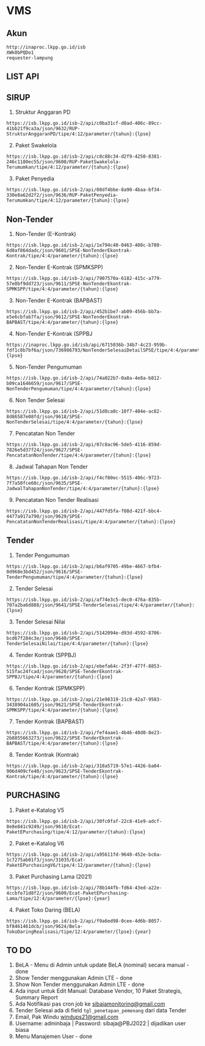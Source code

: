 # VMS

## Akun
```
http://inaproc.lkpp.go.id/isb
XWk0bPQDo1
requester-lampung
```

## LIST API
## SIRUP
1. Struktur Anggaran PD
```
https://isb.lkpp.go.id/isb-2/api/c0ba31cf-d8ad-406c-89cc-41bb21f9ca3a/json/9632/RUP-StrukturAnggaranPD/tipe/4:12/parameter/{tahun}:{lpse}
```
2. Paket Swakelola
```
https://isb.lkpp.go.id/isb-2/api/c8c88c34-d2f9-4250-8381-246c1180ec55/json/9600/RUP-PaketSwakelola-Terumumkan/tipe/4:12/parameter/{tahun}:{lpse}
```
3. Paket Penyedia
```
https://isb.lkpp.go.id/isb-2/api/08df4bbe-8a90-4baa-bf34-330e8a62d2f2/json/9636/RUP-PaketPenyedia-Terumumkan/tipe/4:12/parameter/{tahun}:{lpse}
```
## Non-Tender
1. Non-Tender (E-Kontrak)
```
https://isb.lkpp.go.id/isb-2/api/1e794c40-0463-408c-b780-6d0af864dadc/json/9601/SPSE-NonTenderEkontrak-Kontrak/tipe/4:4/parameter/{tahun}:{lpse}
```
2. Non-Tender E-Kontrak (SPMKSPP)
```
https://isb.lkpp.go.id/isb-2/api/7907570a-6182-415c-a779-57e0bf9dd723/json/9611/SPSE-NonTenderEkontrak-SPMKSPP/tipe/4:4/parameter/{tahun}:{lpse}
```
3. Non-Tender E-Kontrak (BAPBAST)
```
https://isb.lkpp.go.id/isb-2/api/452b1be7-ab09-456b-bb7a-e5e6cbfab7fa/json/9612/SPSE-NonTenderEkontrak-BAPBAST/tipe/4:4/parameter/{tahun}:{lpse}
```
4. Non-Tender E-Kontrak (SPPBJ 
```
https://inaproc.lkpp.go.id/isb/api/6715036b-34b7-4c23-959b-fdf1c8b7bf6a/json/736986793/NonTenderSelesaiDetailSPSE/tipe/4:4/parameter/{tahun}:{lpse}
```
5. Non-Tender Pengumuman
```
https://isb.lkpp.go.id/isb-2/api/74a022b7-0a8a-4e8a-b812-b09ca1646659/json/9617/SPSE-NonTenderPengumuman/tipe/4:4/parameter/{tahun}:{lpse}
```
6. Non Tender Selesai 
```
https://isb.lkpp.go.id/isb-2/api/51d8ca0c-10f7-404e-ac82-8d86587e08fd/json/9618/SPSE-NonTenderSelesai/tipe/4:4/parameter/{tahun}:{lpse}
```
7. Pencatatan Non Tender
```
https://isb.lkpp.go.id/isb-2/api/07c8ac96-5de5-4116-859d-7826e5d37f24/json/9627/SPSE-PencatatanNonTender/tipe/4:4/parameter/{tahun}:{lpse}
```
8. Jadwal Tahapan Non Tender 
```
https://isb.lkpp.go.id/isb-2/api/f4cf80ec-5515-406c-9723-7f7a50fce60c/json/9635/SPSE-JadwalTahapanNonTender/tipe/4:4/parameter/{tahun}:{lpse}
```
9. Pencatatan Non Tender Realisasi 
```
https://isb.lkpp.go.id/isb-2/api/447fd5fa-f08d-421f-bbc4-4477a917a790/json/9629/SPSE-PencatatanNonTenderRealisasi/tipe/4:4/parameter/{tahun}:{lpse}
```
## Tender
1. Tender Pengumuman 
```
https://isb.lkpp.go.id/isb-2/api/b6af9705-49be-4667-bfb4-0d968e3bd452/json/9616/SPSE-TenderPengumuman/tipe/4:4/parameter/{tahun}:{lpse}
```
2. Tender Selesai 
```
https://isb.lkpp.go.id/isb-2/api/af74e3c5-dec0-476a-835b-707a2ba6d888/json/9641/SPSE-TenderSelesai/tipe/4:4/parameter/{tahun}:{lpse}
```
3. Tender Selesai Nilai
```
https://isb.lkpp.go.id/isb-2/api/5142094e-d93d-4592-8706-bcd67f284c3e/json/9640/SPSE-TenderSelesaiNilai/tipe/4:4/parameter/{tahun}:{lpse}
```
4. Tender Kontrak (SPPBJ)
```
https://isb.lkpp.go.id/isb-2/api/ebefa64c-2f3f-477f-8853-515fac24fcad/json/9620/SPSE-TenderEkontrak-SPPBJ/tipe/4:4/parameter/{tahun}:{lpse}
```
6. Tender Kontrak (SPMKSPP)
```
https://isb.lkpp.go.id/isb-2/api/21e98319-21c8-42a7-9583-3438904a1605/json/9621/SPSE-TenderEkontrak-SPMKSPP/tipe/4:4/parameter/{tahun}:{lpse}
```
7. Tender Kontrak (BAPBAST)
```
https://isb.lkpp.go.id/isb-2/api/fef4aae1-4b46-40d0-8e23-2b8855663273/json/9622/SPSE-TenderEkontrak-BAPBAST/tipe/4:4/parameter/{tahun}:{lpse}
```
8. Tender Kontrak (Kontrak)
```
https://isb.lkpp.go.id/isb-2/api/318a5719-57e1-4426-ba04-906d409cfe40/json/9623/SPSE-TenderEkontrak-Kontrak/tipe/4:4/parameter/{tahun}:{lpse}
```

## PURCHASING
1. Paket e-Katalog V5
```
https://isb.lkpp.go.id/isb-2/api/30fc0faf-22c8-41e9-adcf-8e8e841c9249/json/9610/Ecat-PaketEPurchasing/tipe/4:12/parameter/{tahun}:{lpse}
```
2. Paket e-Katalog V6
```
https://isb.lkpp.go.id/isb-2/api/a95611fd-9648-452e-bc6a-1c7275ab01f3/json/31035/Ecat-PaketEPurchasingV6/tipe/4:12/parameter/{tahun}:{lpse}
```
3. Paket Purchasing Lama (2021)
```
https://isb.lkpp.go.id/isb-2/api/78b144fb-fd64-43ed-a22e-4ccbfe71d8f2/json/9609/Ecat-PaketEPurchasing-Lama/tipe/12:4/parameter/{lpse}:{year}
```
4. Paket Toko Daring (BELA)
```
https://isb.lkpp.go.id/isb-2/api/f9a6ed98-0cee-4d6b-8057-bf8461461dcb/json/9624/Bela-TokoDaringRealisasi/tipe/12:4/parameter/{lpse}:{year}
```


## TO DO
1. BeLA - Menu di Admin untuk update BeLA (nominal) secara manual - done
2. Show Tender menggunakan Admin LTE - done
3. Show Non Tender menggunakan Admin LTE - done
4. Ada input untuk Edit Manual: Database Vendor, 10 Paket Strategis, Summary Report
5. Ada Notifikasi pas cron job ke sibajamonitoring@gmail.com
6. Tender Selesai ada di field `tgl_penetapan_pemenang` dari data Tender
7. Email, Pak Windu windups21@gmail.com
8. Username: adminbaja | Password: sibaja@PBJ2022 | dijadikan user biasa
9. Menu Manajemen User - done
